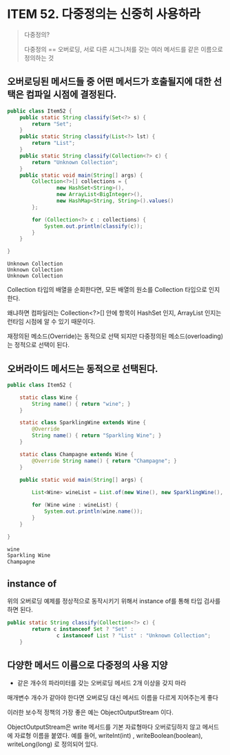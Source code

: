 # ITEM 52. 다중정의는 신중히 사용하라

> 다중정의?
> 
> 다중정의 == 오버로딩, 서로 다른 시그니처를 갖는 여러 메서드를 같은 이름으로 정의하는 것

## 오버로딩된 메서드들 중 어떤 메서드가 호출될지에 대한 선택은 컴파일 시점에 결정된다.


```java
public class Item52 {
    public static String classify(Set<?> s) {
        return "Set";
    }
    public static String classify(List<?> lst) {
        return "List";
    }
    public static String classify(Collection<?> c) {
        return "Unknown Collection";
    }
    public static void main(String[] args) {
        Collection<?>[] collections = {
                new HashSet<String>(),
                new ArrayList<BigInteger>(),
                new HashMap<String, String>().values()
        };

        for (Collection<?> c : collections) {
            System.out.println(classify(c));
        }
    }

}
```

```text
Unknown Collection
Unknown Collection
Unknown Collection
```

Collection<?> 타입의 배열을 순회한다면, 모든 배열의 원소를 Collection<?> 타입으로 인지한다.

왜냐하면 컴파일러는 Collection<?>[] 안에 항목이 HashSet 인지, ArrayList 인지는 런타임 시점에 알 수 있기 때문이다.

재정의된 메소드(Override)는 동적으로 선택 되지만 다중정의된 메소드(overloading)는 정적으로 선택이 된다.

## 오버라이드 메서드는 동적으로 선택된다.

```java
public class Item52 {

    static class Wine {
        String name() { return "wine"; }
    }

    static class SparklingWine extends Wine {
        @Override
        String name() { return "Sparkling Wine"; }
    }

    static class Champagne extends Wine {
        @Override String name() { return "Champagne"; }
    }

    public static void main(String[] args) {
        
        List<Wine> wineList = List.of(new Wine(), new SparklingWine(), new Champagne());

        for (Wine wine : wineList) {
            System.out.println(wine.name());
        }
    }

}
```

```java
wine
Sparkling Wine
Champagne
```

## instance of

위의 오버로딩 예제를 정상적으로 동작시키기 위해서 instance of를 통해 타입 검사를 하면 된다.

```java
public static String classify(Collection<?> c) {
        return c instanceof Set ? "Set" :
                c instanceof List ? "List" : "Unknown Collection";
    }
```


## 다양한 메서드 이름으로 다중정의 사용 지양

- 같은 개수의 파라미터를 갖는 오버로딩 메서드 2개 이상을 갖지 마라

매개변수 개수가 같아야 한다면 오버로딩 대신 메서드 이름을 다르게 지어주는게 좋다

이러한 보수적 정책의 가장 좋은 예는 ObjectOutputStream 이다.

ObjectOutputStream은 write 메서드를 기본 자료형마다 오버로딩하지 않고 메서드에 자료형 이름을 붙였다. 예를 들어, writeInt(int) , writeBoolean(boolean), writeLong(long) 로 정의되어 있다.



